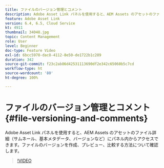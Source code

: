 ```yaml
---
title: ファイルのバージョン管理とコメント
description: Adobe Asset Link パネルを使用すると、AEM Assets のアセットのファイル詳細（サムネール、基本メタデータ、バージョンなど）にパネル内からアクセスできます。ファイルのバージョンを作成、プレビュー、比較する方法について確認します。
feature: Adobe Asset Link
version: 6.4, 6.5, Cloud Service
kt: 4911
thumbnail: 34048.jpg
topic: Content Management
role: User
level: Beginner
doc-type: Feature Video
exl-id: 6bcc5978-dac8-4112-8e50-de1722b1c289
duration: 342
source-git-commit: f23c2ab86d42531113690df2e342c65060b5c7cd
workflow-type: ht
source-wordcount: '80'
ht-degree: 100%

---
```


# ファイルのバージョン管理とコメント{#file-versioning-and-comments}

Adobe Asset Link パネルを使用すると、AEM Assets のアセットのファイル詳細（サムネール、基本メタデータ、バージョンなど）にパネル内からアクセスできます。ファイルのバージョンを作成、プレビュー、比較する方法について確認します。

>[!VIDEO](https://video.tv.adobe.com/v/34048?quality=12&learn=on)
